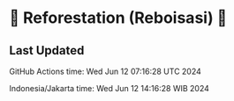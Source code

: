 
# 🌳 Reforestation (Reboisasi) 🌲

## Last Updated

GitHub Actions time: Wed Jun 12 07:16:28 UTC 2024

Indonesia/Jakarta time: Wed Jun 12 14:16:28 WIB 2024
